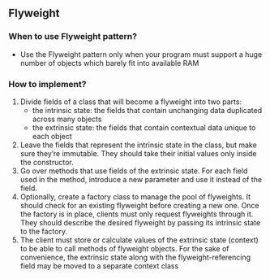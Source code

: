 ﻿## Flyweight

### When to use Flyweight pattern?
- Use the Flyweight pattern only when your program must support a huge number of objects which barely fit into available RAM

### How to implement?

1. Divide fields of a class that will become a flyweight into two parts:
   - the intrinsic state: the fields that contain unchanging data duplicated across many objects
   -  the extrinsic state: the fields that contain contextual data unique to each object
2. Leave the fields that represent the intrinsic state in the class, but make sure they’re immutable. They should take their initial values only inside the constructor. 
3. Go over methods that use fields of the extrinsic state. For each field used in the method, introduce a new parameter and use it instead of the field.
4. Optionally, create a factory class to manage the pool of flyweights. It should check for an existing flyweight before creating a new one. Once the factory is in place, clients must
   only request flyweights through it. They should describe the desired flyweight by passing its intrinsic state to the factory.
5. The client must store or calculate values of the extrinsic state (context) to be able to call methods of flyweight objects. For the sake of convenience, the extrinsic state along with the flyweight-referencing field may be moved to a separate context class 

